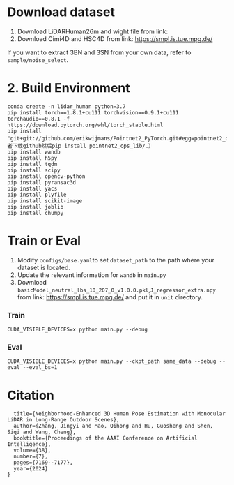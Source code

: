 # Download dataset

1. Download LiDARHuman26m and wight file from link:
2. Download Cimi4D and HSC4D from link: https://smpl.is.tue.mpg.de/

If you want to extract 3BN and 3SN from your own data, refer to `sample/noise_select`.

# 2. Build Environment
```
conda create -n lidar_human python=3.7
pip install torch==1.8.1+cu111 torchvision==0.9.1+cu111 torchaudio==0.8.1 -f https://download.pytorch.org/whl/torch_stable.html
pip install "git+git://github.com/erikwijmans/Pointnet2_PyTorch.git#egg=pointnet2_ops&subdirectory=pointnet2_ops_lib"（或者下载github然后pip install pointnet2_ops_lib/.）
pip install wandb
pip install h5py
pip install tqdm
pip install scipy
pip install opencv-python
pip install pyransac3d
pip install yacs
pip install plyfile
pip install scikit-image
pip install joblib
pip install chumpy
```



# Train or Eval
1. Modify `configs/base.yaml`to set `dataset_path` to the path where your dataset is located.
2. Update the relevant information for `wandb` in `main.py`
3. Download `basicModel_neutral_lbs_10_207_0_v1.0.0.pkl`,`J_regressor_extra.npy` from link: https://smpl.is.tue.mpg.de/
and put it in `unit` directory.

### Train 
```
CUDA_VISIBLE_DEVICES=x python main.py --debug
```

### Eval
```
CUDA_VISIBLE_DEVICES=x python main.py --ckpt_path same_data --debug --eval --eval_bs=1
```

# Citation
```@inproceedings{zhang2024neighborhood,
  title={Neighborhood-Enhanced 3D Human Pose Estimation with Monocular LiDAR in Long-Range Outdoor Scenes},
  author={Zhang, Jingyi and Mao, Qihong and Hu, Guosheng and Shen, Siqi and Wang, Cheng},
  booktitle={Proceedings of the AAAI Conference on Artificial Intelligence},
  volume={38},
  number={7},
  pages={7169--7177},
  year={2024}
}